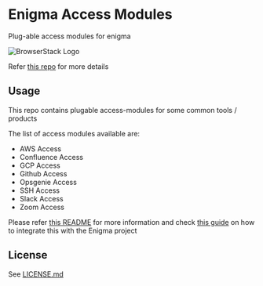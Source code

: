 # Enigma Access Modules
Plug-able access modules for enigma

![BrowserStack Logo](https://d98b8t1nnulk5.cloudfront.net/production/images/layout/logo-header.png?1469004780)

Refer [this repo](https://github.com/browserstack/enigma) for more details

## Usage

This repo contains plugable access-modules for some common tools / products

The list of access modules available are:
* AWS Access
* Confluence Access
* GCP Access
* Github Access
* Opsgenie Access
* SSH Access
* Slack Access
* Zoom Access

Please refer [this README](https://github.com/browserstack/enigma/blob/main/README.md) for more information
and check [this guide](https://github.com/browserstack/enigma/blob/main/docs/%E2%80%9CHow-to%E2%80%9D%20guides/Integrating%20Modules.md) on how to integrate this with the Enigma project


##  License
See [LICENSE.md](/LICENSE.md)
